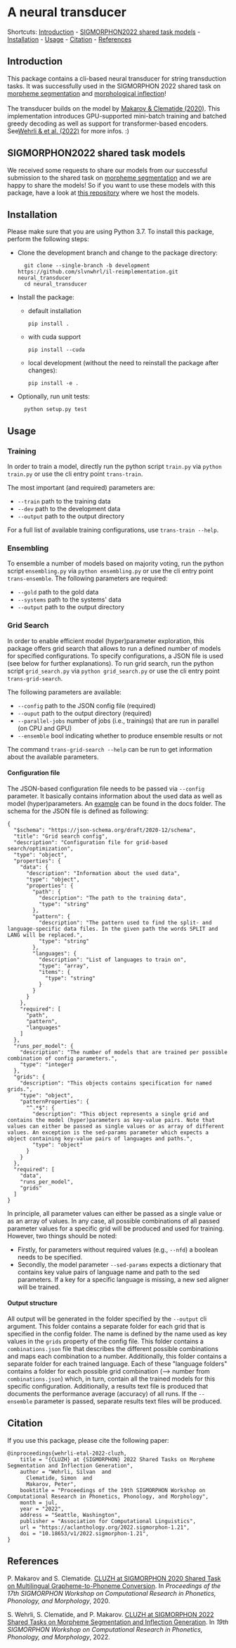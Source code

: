 # A neural transducer
Shortcuts: [Introduction](https://github.com/slvnwhrl/il-reimplementation#introduction) -
[SIGMORPHON2022 shared task models]() -
[Installation](https://github.com/slvnwhrl/il-reimplementation#installation) -
[Usage](https://github.com/slvnwhrl/il-reimplementation#usage) -
[Citation](https://github.com/slvnwhrl/il-reimplementation#citation) - 
[References](https://github.com/slvnwhrl/il-reimplementation#references)

## Introduction
This package contains a cli-based neural transducer for string transduction tasks. It was successfully used in the 
SIGMORPHON 2022 shared task on [morpheme segmentation](https://github.com/sigmorphon/2022SegmentationST) and
[morphological inflection](https://github.com/sigmorphon/2022InflectionST)!
<br><br>
The transducer builds on the model by [Makarov & Clematide (2020)](https://aclanthology.org/2020.sigmorphon-1.19).
This implementation introduces GPU-supported mini-batch training and batched greedy decoding as well as support for
transformer-based encoders. See[Wehrli & et al. (2022)](https://aclanthology.org/2022.sigmorphon-1.21) for more infos. :)

## SIGMORPHON2022 shared task models
We received some requests to share our models from our successful submission to the shared task on
[morpheme segmentation](https://github.com/sigmorphon/2022SegmentationST) and we are happy to share the models!
So if you want to use these models with this package, have a look at [this repository](https://github.com/slvnwhrl/sigmorphon2022-models) where we host the models.

## Installation
Please make sure that you are using Python 3.7.
To install this package, perform the following steps:

* Clone the development branch and change to the package directory:

        git clone --single-branch -b development https://github.com/slvnwhrl/il-reimplementation.git neural_transducer
        cd neural_transducer

* Install the package:

  * default installation

        pip install .
  
  * with cuda support
        
        pip install --cuda

  * local development (without the need to reinstall the package after changes):

        pip install -e .

* Optionally, run unit tests:

        python setup.py test

## Usage
### Training
In order to train a model, directly run the python script ``train.py`` 
via ``python train.py`` or use the cli entry point ``trans-train``.

The most important (and required) parameters are:
* ``--train`` path to the training data
* ``--dev`` path to the development data
* ``--output`` path to the output directory

For a full list of available training configurations, use ``trans-train --help``.

### Ensembling
To ensemble a number of models based on majority voting, run the python script 
``ensembling.py`` via ``python ensembling.py`` or use the cli entry point 
``trans-ensemble``. The following parameters are required:
* ``--gold`` path to the gold data
* ``--systems`` path to the systems' data
* ``--output`` path to the output directory

### Grid Search
In order to enable efficient model (hyper)parameter exploration,
this package offers grid search that allows to run a defined number of models
for specified configurations. To specify configurations, 
a JSON file is used (see below for further explanations).
To run grid search, run the python script ``grid_search.py`` via 
``python grid_search.py`` or use the cli entry point ``trans-grid-search``. 

The following parameters are available:
* ``--config`` path to the JSON config file (required)
* ``--ouput`` path to the output directory (required)
* ``--parallel-jobs`` number of jobs (i.e., trainings) that are run in parallel (on CPU and GPU)
* ``--ensemble`` bool indicating whether to produce ensemble results or not

The command ``trans-grid-search --help`` can be run to get information about 
the available parameters.

#### Configuration file
The JSON-based configuration file needs to be passed via ``--config`` parameter.
It basically contains information about the used data as well as model (hyper)parameters.
An [example](trans/docs/grid_search_config_example.json) can be found in the docs folder. The schema for the JSON file is
defined as following:

```
{
  "$schema": "https://json-schema.org/draft/2020-12/schema",
  "title": "Grid search config",
  "description": "Configuration file for grid-based search/optimization",
  "type": "object",
  "properties": {
    "data": {
      "description": "Information about the used data",
      "type": "object",
      "properties": {
        "path": {
          "description": "The path to the training data",
          "type": "string"
        },
        "pattern": {
          "description": "The pattern used to find the split- and language-specific data files. In the given path the words SPLIT and LANG will be replaced.",
          "type": "string"
        },
        "languages": {
          "description": "List of languages to train on",
          "type": "array",
          "items": {
            "type": "string"
          }
        }
      }
    },
    "required": [
      "path",
      "pattern",
      "languages"
    ]
  },
  "runs_per_model": {
    "description": "The number of models that are trained per possible combination of config parameters.",
    "type": "integer"
  },
  "grids": {
    "description": "This objects contains specification for named grids.",
    "type": "object",
    "patternProperties": {
      "^.*$": {
        "description": "This object represents a single grid and contains the model (hyper)parameters as key-value pairs. Note that values can either be passed as single values or as array of different values. An exception is the sed-params parameter which expects a object containing key-value pairs of languages and paths.",
        "type": "object"
      }
    }
  },
  "required": [
    "data",
    "runs_per_model",
    "grids"
  ]
}
```

In principle, all parameter values can either be passed as a single value or 
as an array of values. In any case, all possible combinations of all passed
parameter values for a specific grid will be produced and used for training. However,
two things should be noted:
* Firstly, for parameters without required values (e.g., ``--nfd``) a boolean needs
to be specified.
* Secondly, the model parameter ``--sed-params`` expects a dictionary that contains
key value pairs of language name and path to the sed parameters. If a key for a
specific language is missing, a new sed aligner will be trained.

#### Output structure
All output will be generated in the folder specified by the ``--output`` cli argument.
This folder contains a separate folder for each grid that is specified in the config folder.
The name is defined by the name used as key values in the ``grids`` property 
of the config file. This folder contains a `combinations.json` file that 
describes the different possible combinations and maps each combination to a number.
Additionally, this folder contains a separate folder for each trained language.
Each of these "language folders" contains a folder for each possible grid combination
(--> number from `combinations.json`) which, in turn, contain all the trained
models for this specific configuration. Additionally, a results text file is produced
that documents the performance average (accuracy) of all runs. If the ``--ensemble``
parameter is passed, separate results text files will be produced.

## Citation
If you use this package, please cite the following paper:
```
@inproceedings{wehrli-etal-2022-cluzh,
    title = "{CLUZH} at {SIGMORPHON} 2022 Shared Tasks on Morpheme Segmentation and Inflection Generation",
    author = "Wehrli, Silvan  and
      Clematide, Simon  and
      Makarov, Peter",
    booktitle = "Proceedings of the 19th SIGMORPHON Workshop on Computational Research in Phonetics, Phonology, and Morphology",
    month = jul,
    year = "2022",
    address = "Seattle, Washington",
    publisher = "Association for Computational Linguistics",
    url = "https://aclanthology.org/2022.sigmorphon-1.21",
    doi = "10.18653/v1/2022.sigmorphon-1.21",
}
```

## References
P. Makarov and S. Clematide. [CLUZH at SIGMORPHON 2020 Shared Task on Multilingual Grapheme-to-Phoneme Conversion](https://aclanthology.org/2020.sigmorphon-1.19). In *Proceedings of the 17th SIGMORPHON Workshop on Computational Research in Phonetics, Phonology, and Morphology*, 2020.

S. Wehrli, S. Clematide, and P. Makarov. [CLUZH at SIGMORPHON 2022 Shared Tasks on Morpheme Segmentation and Inflection Generation](https://aclanthology.org/2022.sigmorphon-1.21). In *19th SIGMORPHON Workshop on Computational Research in Phonetics, Phonology, and Morphology*, 2022.
